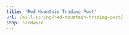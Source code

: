 ```yaml
---
title: "Red Mountain Trading Post"
url: /mill-spring/red-mountain-trading-post/
shop: hardware
---
```

